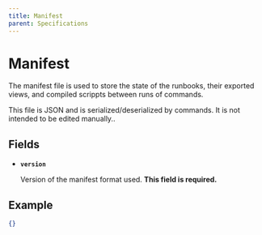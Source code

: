 ```yaml
---
title: Manifest
parent: Specifications
---
```


# Manifest

The manifest file is used to store the state of the runbooks, their
exported views, and compiled scrippts between runs of commands.

This file is JSON and is serialized/deserialized by commands. It is
not intended to be edited manually..

## Fields

* __`version`__

	Version of the manifest format used. __This field is required.__

## Example

```json
{}
```
